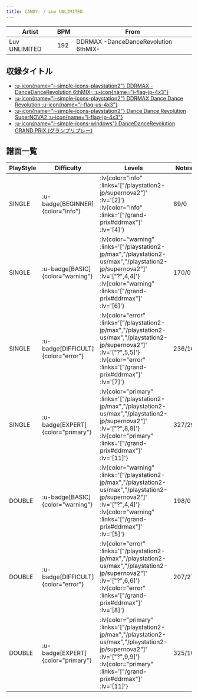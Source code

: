 ```yaml
---
title: CANDY☆ / Luv UNLIMITED
---
```


|Artist|BPM|From|
|------|---|----|
|Luv UNLIMITED|192|DDRMAX -DanceDanceRevolution 6thMIX-|

## 収録タイトル
- [ :u-icon{name="i-simple-icons-playstation2"} DDRMAX -DanceDanceRevolution 6thMIX- :u-icon{name="i-flag-jp-4x3"} ](/playstation2-jp/max)
- [ :u-icon{name="i-simple-icons-playstation2"} DDRMAX Dance Dance Revolution :u-icon{name="i-flag-us-4x3"} ](/playstation2-us/max)
- [ :u-icon{name="i-simple-icons-playstation2"} Dance Dance Revolution SuperNOVA2 :u-icon{name="i-flag-jp-4x3"} ](/playstation2-jp/supernova2)
- [ :u-icon{name="i-simple-icons-windows"} DanceDanceRevolution GRAND PRIX (グランプリプレー)](/grand-prix#ddrmax)

## 譜面一覧

|PlayStyle|Difficulty|Levels|Notes|Movie|
|---------|----------|------|-----|-----|
|SINGLE| :u-badge[BEGINNER]{color="info"} | :lv{color="info" :links='["/playstation2-jp/supernova2"]' :lv='[2]'}  :lv{color="info" :links='["/grand-prix#ddrmax"]' :lv='[4]'} |89/0||
|SINGLE| :u-badge[BASIC]{color="warning"} | :lv{color="warning" :links='["/playstation2-jp/max","/playstation2-us/max","/playstation2-jp/supernova2"]' :lv='["?",4,4]'}  :lv{color="warning" :links='["/grand-prix#ddrmax"]' :lv='[6]'} |170/0||
|SINGLE| :u-badge[DIFFICULT]{color="error"} | :lv{color="error" :links='["/playstation2-jp/max","/playstation2-us/max","/playstation2-jp/supernova2"]' :lv='["?",5,5]'}  :lv{color="error" :links='["/grand-prix#ddrmax"]' :lv='[7]'} |236/16||
|SINGLE| :u-badge[EXPERT]{color="primary"} | :lv{color="primary" :links='["/playstation2-jp/max","/playstation2-us/max","/playstation2-jp/supernova2"]' :lv='["?",8,8]'}  :lv{color="primary" :links='["/grand-prix#ddrmax"]' :lv='[11]'} |327/29||
|DOUBLE| :u-badge[BASIC]{color="warning"} | :lv{color="warning" :links='["/playstation2-jp/max","/playstation2-us/max","/playstation2-jp/supernova2"]' :lv='["?",4,4]'}  :lv{color="warning" :links='["/grand-prix#ddrmax"]' :lv='[5]'} |198/0||
|DOUBLE| :u-badge[DIFFICULT]{color="error"} | :lv{color="error" :links='["/playstation2-jp/max","/playstation2-us/max","/playstation2-jp/supernova2"]' :lv='["?",6,6]'}  :lv{color="error" :links='["/grand-prix#ddrmax"]' :lv='[8]'} |207/27||
|DOUBLE| :u-badge[EXPERT]{color="primary"} | :lv{color="primary" :links='["/playstation2-jp/max","/playstation2-us/max","/playstation2-jp/supernova2"]' :lv='["?",9,9]'}  :lv{color="primary" :links='["/grand-prix#ddrmax"]' :lv='[11]'} |325/10||
